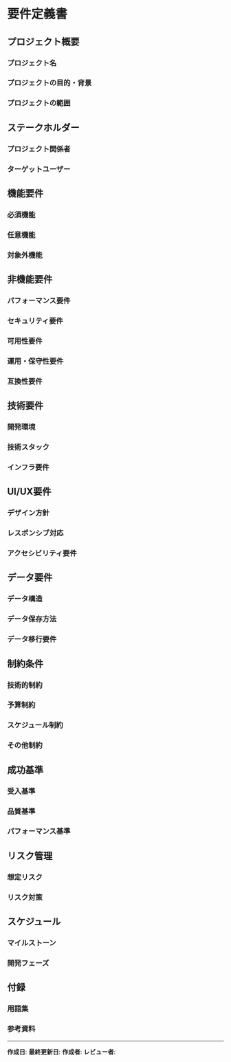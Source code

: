 # 要件定義書

## プロジェクト概要
### プロジェクト名
<!-- プロジェクト名を記載 -->

### プロジェクトの目的・背景
<!-- プロジェクトを実施する目的と背景を記載 -->

### プロジェクトの範囲
<!-- プロジェクトで対応する範囲と対応しない範囲を明確化 -->

## ステークホルダー
### プロジェクト関係者
<!-- プロジェクトに関わる関係者とその役割を記載 -->

### ターゲットユーザー
<!-- 想定するユーザー層とその特徴を記載 -->

## 機能要件
### 必須機能
<!-- システムに必要な機能を記載 -->

### 任意機能
<!-- あると良い機能を記載 -->

### 対象外機能
<!-- 今回は対応しない機能を明記 -->

## 非機能要件
### パフォーマンス要件
<!-- 性能に関する要件を記載 -->

### セキュリティ要件
<!-- セキュリティに関する要件を記載 -->

### 可用性要件
<!-- システムの稼働時間や可用性に関する要件を記載 -->

### 運用・保守性要件
<!-- 運用・保守に関する要件を記載 -->

### 互換性要件
<!-- 他システムとの互換性や対応ブラウザ・デバイスの要件を記載 -->

## 技術要件
### 開発環境
<!-- 使用する開発ツール・環境を記載 -->

### 技術スタック
<!-- 使用する技術・フレームワーク・ライブラリを記載 -->

### インフラ要件
<!-- サーバー・ホスティング・デプロイに関する要件を記載 -->

## UI/UX要件
### デザイン方針
<!-- UI/UXの基本方針を記載 -->

### レスポンシブ対応
<!-- 対応デバイス・画面サイズを記載 -->

### アクセシビリティ要件
<!-- アクセシビリティに関する要件を記載 -->

## データ要件
### データ構造
<!-- 扱うデータの構造を記載 -->

### データ保存方法
<!-- データの保存・永続化方法を記載 -->

### データ移行要件
<!-- 既存データの移行が必要な場合の要件を記載 -->

## 制約条件
### 技術的制約
<!-- 技術的な制約条件を記載 -->

### 予算制約
<!-- 予算に関する制約を記載 -->

### スケジュール制約
<!-- スケジュールに関する制約を記載 -->

### その他制約
<!-- その他の制約条件を記載 -->

## 成功基準
### 受入基準
<!-- プロジェクト完了の判断基準を記載 -->

### 品質基準
<!-- 品質に関する基準を記載 -->

### パフォーマンス基準
<!-- パフォーマンスに関する基準を記載 -->

## リスク管理
### 想定リスク
<!-- プロジェクト実行時に想定されるリスクを記載 -->

### リスク対策
<!-- 各リスクに対する対策を記載 -->

## スケジュール
### マイルストーン
<!-- 主要なマイルストーンを記載 -->

### 開発フェーズ
<!-- 開発の各フェーズとスケジュールを記載 -->

## 付録
### 用語集
<!-- プロジェクトで使用する専門用語の定義を記載 -->

### 参考資料
<!-- 参考にした資料・ドキュメントを記載 -->

---
**作成日**: <!-- 作成日を記載 -->
**最終更新日**: <!-- 最終更新日を記載 -->
**作成者**: <!-- 作成者を記載 -->
**レビュー者**: <!-- レビュー者を記載 -->